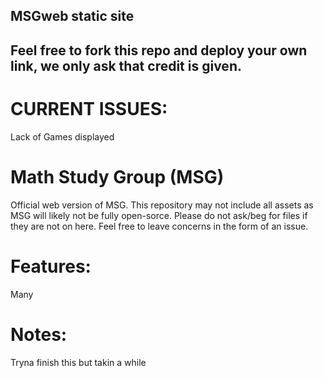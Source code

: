 ## MSGweb static site

## Feel free to fork this repo and deploy your own link, we only ask that credit is given.

# CURRENT ISSUES:
Lack of Games displayed

# Math Study Group (MSG)
Official web version of MSG. This repository may not include all assets as MSG will likely not be fully open-sorce. Please do not ask/beg for files if they are not on here. Feel free to leave concerns in the form of an issue.

# Features:
Many

# Notes:
Tryna finish this but takin a while

